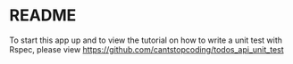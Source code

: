 # README

To start this app up and to view the tutorial on how to write a unit test with Rspec, please view https://github.com/cantstopcoding/todos_api_unit_test
